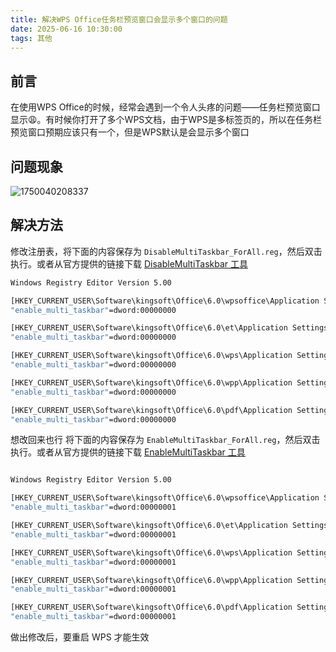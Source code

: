 ```yaml
---
title: 解决WPS Office任务栏预览窗口会显示多个窗口的问题
date: 2025-06-16 10:30:00
tags: 其他
---
```

## 前言

在使用WPS Office的时候，经常会遇到一个令人头疼的问题——任务栏预览窗口显示😩。有时候你打开了多个WPS文档，由于WPS是多标签页的，所以在任务栏预览窗口预期应该只有一个，但是WPS默认是会显示多个窗口

## 问题现象

![1750040208337](https://cdn.jsdelivr.net/gh/kashima19960/img@master/stm32/1750040208337.png)

## 解决方法

 修改注册表，将下面的内容保存为 `DisableMultiTaskbar_ForAll.reg`，然后双击执行。或者从官方提供的链接下载 [DisableMultiTaskbar 工具](https://kdocs.cn/l/ckXxc3GUddhf)

```bash
Windows Registry Editor Version 5.00

[HKEY_CURRENT_USER\Software\kingsoft\Office\6.0\wpsoffice\Application Settings]
"enable_multi_taskbar"=dword:00000000

[HKEY_CURRENT_USER\Software\kingsoft\Office\6.0\et\Application Settings]
"enable_multi_taskbar"=dword:00000000

[HKEY_CURRENT_USER\Software\kingsoft\Office\6.0\wps\Application Settings]
"enable_multi_taskbar"=dword:00000000

[HKEY_CURRENT_USER\Software\kingsoft\Office\6.0\wpp\Application Settings]
"enable_multi_taskbar"=dword:00000000

[HKEY_CURRENT_USER\Software\kingsoft\Office\6.0\pdf\Application Settings]
"enable_multi_taskbar"=dword:00000000

```


想改回来也行 将下面的内容保存为 `EnableMultiTaskbar_ForAll.reg`，然后双击执行。或者从官方提供的链接下载 [EnableMultiTaskbar 工具](https://kdocs.cn/l/chhE2yMlZ0o3)

```bash

Windows Registry Editor Version 5.00

[HKEY_CURRENT_USER\Software\kingsoft\Office\6.0\wpsoffice\Application Settings]
"enable_multi_taskbar"=dword:00000001

[HKEY_CURRENT_USER\Software\kingsoft\Office\6.0\et\Application Settings]
"enable_multi_taskbar"=dword:00000001

[HKEY_CURRENT_USER\Software\kingsoft\Office\6.0\wps\Application Settings]
"enable_multi_taskbar"=dword:00000001

[HKEY_CURRENT_USER\Software\kingsoft\Office\6.0\wpp\Application Settings]
"enable_multi_taskbar"=dword:00000001

[HKEY_CURRENT_USER\Software\kingsoft\Office\6.0\pdf\Application Settings]
"enable_multi_taskbar"=dword:00000001

```

做出修改后，要重启 WPS 才能生效
